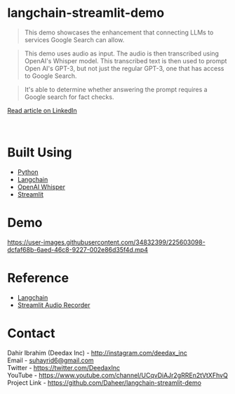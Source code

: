 # langchain-streamlit-demo

>This demo showcases the enhancement that connecting LLMs to services Google Search can allow.

>This demo uses audio as input. The audio is then transcribed using OpenAI's Whisper model. This transcribed text is then used to prompt Open AI's GPT-3, but not just the regular GPT-3, one that has access to Google Search.

>It's able to determine whether answering the prompt requires a Google search for fact checks.

[Read article on LinkedIn](https://www.linkedin.com/pulse/introducing-langchain-connect-amplify-power-llms-dahiru-ibrahim/?trackingId=W2AN8vwlQR%2BPOpT90iyGSw%3D%3D)



<br>

# Built Using

- [Python](https://python.org)
- [Langchain](https://langchain.readthedocs.io/)
- [OpenAI Whisper](https://openai.com)
- [Streamlit](https://streamlit.io/)


# Demo



https://user-images.githubusercontent.com/34832399/225603098-dcfaf68b-6aed-46c8-9227-002e86d35f4d.mp4



# Reference

- [Langchain](https://langchain.readthedocs.io/)
- [Streamlit Audio Recorder](https://github.com/theevann/streamlit-audiorecorder)

# Contact

Dahir Ibrahim (Deedax Inc) - http://instagram.com/deedax_inc <br>
Email - suhayrid6@gmail.com <br>
Twitter - https://twitter.com/DeedaxInc <br>
YouTube - https://www.youtube.com/channel/UCqvDiAJr2gRREn2tVtXFhvQ <br>
Project Link - https://github.com/Daheer/langchain-streamlit-demo

